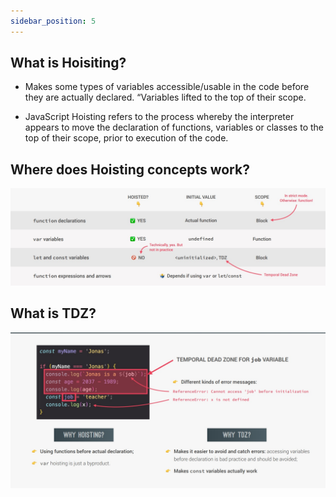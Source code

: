 ```yaml
---
sidebar_position: 5
---
```


## What is Hoisiting?

- Makes some types of variables accessible/usable in the code before they are
actually declared. “Variables lifted to the top of their scope.

- JavaScript Hoisting refers to the process whereby the interpreter appears to move the declaration of functions, variables or classes to the top of their scope, prior to execution of the code.

## Where does Hoisting concepts work?

![hoisting](./hoisting.jpg)

## What is TDZ?

![image](./tdz.jpg)

